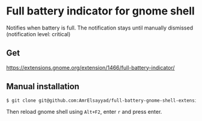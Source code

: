# Full battery indicator for gnome shell

Notifies when battery is full. The notification stays until manually dismissed
(notification level: critical)

## Get

https://extensions.gnome.org/extension/1466/full-battery-indicator/

## Manual installation

```bash
$ git clone git@github.com:AmrElsayyad/full-battery-gnome-shell-extension.git ~/.local/share/gnome-shell/extensions/fullbattery@categulario.tk
```

Then reload gnome shell using `Alt+F2`, enter `r` and press enter.
